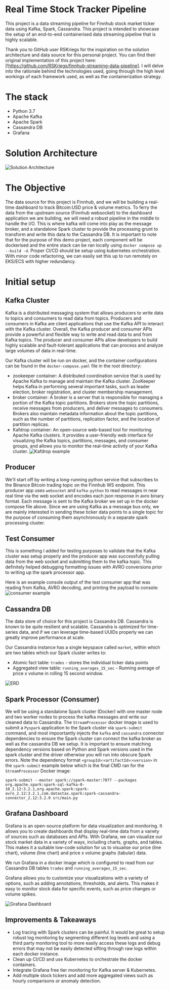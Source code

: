 # Real Time Stock Tracker Pipeline
This project is a data streaming pipeline for Finnhub stock market ticker data using Kafka, Spark, Cassandra. This project is intended to showcase the setup of an end-to-end containerised data streaming pipeline that is highly scalable.

Thank you to GitHub user RSKriegs for the inspiration on the solution architecture and data source for this personal project. You can find their original implementation of this project here: [!https://github.com/RSKriegs/finnhub-streaming-data-pipeline].
I will delve into the rationale behind the technologies used, going through the high level workings of each framework used, as well as the containerization strategy.


# The stack
- Python 3.7
- Apache Kafka
- Apache Spark
- Cassandra DB
- Grafana


# Solution Architecture
![Solution Architecture](docs/arch_diagram.png)


# The Objective
The data source for this project is Finnhub, and we will be building a real-time dashboard to track Bitcoin:USD price & volume metrics. To ferry the data from the upstream source (Finnhub websocket) to the dashboard application we are building, we will need a robust pipeline in the middle to handle the I/O. This is where kafka will come into play as the message broker, and a standalone Spark cluster to provide the processing grunt to transform and write this data to the Cassandra DB. It is important to note that for the purpose of this demo project, each component will be dockerised and the entire stack can be ran locally using `docker compose up --build -d`. Proper CI/CD should be setup using kubernetes orchestration. With minor code refactoring, we can easily set this up to run remotely on EKS/ECS with higher redundancy.


# Initial setup

## Kafka Cluster
Kafka is a distributed messaging system that allows producers to write data to topics and consumers to read data from topics. Producers and consumers in Kafka are client applications that use the Kafka API to interact with the Kafka cluster. Overall, the Kafka producer and consumer APIs provide a powerful and flexible way to write and read data to and from Kafka topics. The producer and consumer APIs allow developers to build highly scalable and fault-tolerant applications that can process and analyze large volumes of data in real-time.

Our Kafka cluster will be run on docker, and the container configurations can be found in the `docker-compose.yaml` file in the root directory:
- zookeeper container:  A distributed coordination service that is used by Apache Kafka to manage and maintain the Kafka cluster. ZooKeeper helps Kafka in performing several important tasks, such as leader election, broker registration, and cluster membership management.
- broker container: A broker is a server that is responsible for managing a portion of the Kafka topic partitions. Brokers store the topic partitions, receive messages from producers, and deliver messages to consumers. Brokers also maintain metadata information about the topic partitions, such as the number of partitions, replication factor, and the location of partition replicas.
- Kafdrop container: An open-source web-based tool for monitoring Apache Kafka clusters. It provides a user-friendly web interface for visualizing the Kafka topics, partitions, messages, and consumer groups, and allows you to monitor the real-time activity of your Kafka cluster.
![Kafdrop example](docs/kafdrop.png)


## Producer
We'll start off by writing a long-running python service that subscribes to the Binance Bitcoin trading topic on the Finnhub WS endpoint. This producer app uses `websocket` and `kafka-python` to read messages in near real time via the web socket and encodes each json response in avro binary format. Each message is sent to the Kafka broker we set up in the docker compose file above. Since we are using Kafka as a message bus only, we are mainly interested in sending these ticker data points to a single topic for the purpose of consuming them asynchronously in a separate spark processing cluster.


## Test Consumer
This is something I added for testing purposes to validate that the Kafka cluster was setup properly and the producer app was successfully pulling data from the web socket and submitting them to the kafka topic. This definitely helped debugging formatting issues with AVRO conversions prior to writing up the spark processor app.

Here is an example console output of the test consumer app that was reading from Kafka, AVRO decoding, and printing the payload to console:
![consumer example](docs/consumer-test.png)

## Cassandra DB
The data store of choice for this project is Cassandra DB. Cassandra is known to be quite resilient and scalable. Cassandra is optimized for time-series data, and if we can leverage time-based UUIDs properly we can greatly improve performance at scale. 

Our Cassandra instance has a single keyspace called `market`, within which are two tables which our Spark cluster writes to:
* Atomic fact table: `trades` - stores the individual ticker data points
* Aggregated view table: `running_averages_15_sec` - Running average of price x volume in rolling 15 second window.

![ERD](docs/erd.png)

## Spark Processor (Consumer)
We will be using a standalone Spark cluster (Docker) with one master node and two worker nodes to process the kafka messages and write our cleaned data to Cassandra. The `StreamProcessor` docker image is used to submit a `Pyspark` application to the Spark cluster via `spark-submit` command, and most impoortantly injects the `kafka` and `cassandra` connector dependencies to ensure the Spark cluster can connect the kafka broker as well as the cassandra DB we setup. It is important to ensure matching dependency versions based on Python and Spark versions used in the spark cluster and the driver otherwise you will run into obscure Spark errors. Note the dependency format `<groupId>`:`<artifactId>`:`<version>` in the `spark-submit` example below which is the final CMD ran for the `StreamProcessor` Docker image:  

`spark-submit --master spark://spark-master:7077 --packages org.apache.spark:spark-sql-kafka-0-10_2.12:3.2.1,org.apache.spark:spark-avro_2.12:3.2.1,com.datastax.spark:spark-cassandra-connector_2.12:3.2.0 src/main.py`


## Grafana Dashboard
Grafana is an open-source platform for data visualization and monitoring. It allows you to create dashboards that display real-time data from a variety of sources such as databases and APIs. With Grafana, we can visualize our stock market data in a variety of ways, including charts, graphs, and tables. This makes it a suitable low-code solution for us to visualise our price (line chart), volume (line chart) and price x volume graphs (tabular) data.

We run Grafana in a docker image which is configured to read from our Cassandra DB tables `trades` and `running_averages_15_sec`.

Grafana allows you to customize your visualizations with a variety of options, such as adding annotations, thresholds, and alerts. This makes it easy to monitor stock data for specific events, such as price changes or volume spikes.

![Grafana Dashboard](docs/dashboard.png)


## Improvements & Takeaways
* Log tracing with Spark clusters can be painful. It would be great to setup robust log monitoring by segmenting different log levels and using a third party monitoring tool to more easily access these logs and debug errors that may not be easily detected sifting through raw logs within each docker instance.
* Clean up CI/CD and use Kubernetes to orchestrate the docker containers.
* Integrate Grafana free tier monitoring for Kafka server & Kubernetes.
* Add multiple stock tickers and add more aggregated views such as hourly comparisons or anomaly detection.

